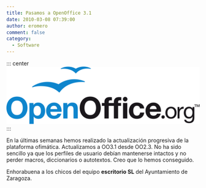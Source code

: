 ```yaml
---
title: Pasamos a OpenOffice 3.1
date: 2010-03-08 07:39:00
author: eromero
comment: false
category:
  - Software
---
```


::: center
![OpenOffice](/img/OpenOffice.org.svg 'OpenOffice')
:::

En la últimas semanas hemos realizado la actualización progresiva de la plataforma ofimática. Actualizamos a OO3.1 desde OO2.3. No ha sido sencillo ya que los perfiles de usuario debían mantenerse intactos y no perder macros, diccionarios o autotextos. Creo que lo hemos conseguido.

<!-- more -->

Enhorabuena a los chicos del equipo **escritorio SL** del Ayuntamiento de Zaragoza.
